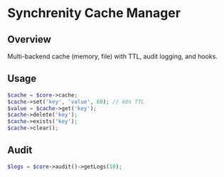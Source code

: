 # Synchrenity Cache Manager

## Overview
Multi-backend cache (memory, file) with TTL, audit logging, and hooks.

## Usage
```php
$cache = $core->cache;
$cache->set('key', 'value', 60); // 60s TTL
$value = $cache->get('key');
$cache->delete('key');
$cache->exists('key');
$cache->clear();
```

## Audit
```php
$logs = $core->audit()->getLogs(10);
```
